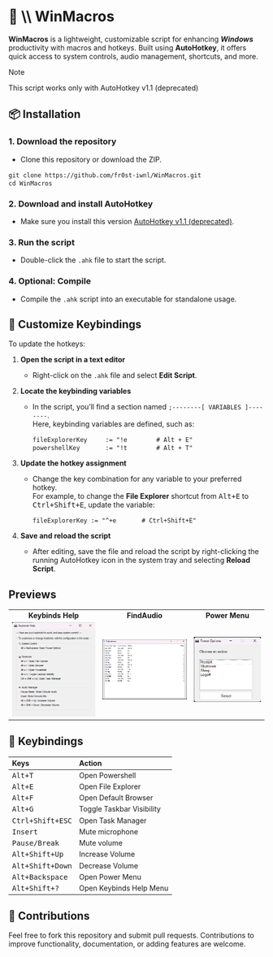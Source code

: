 # 🧩 \\\ WinMacros
**WinMacros** is a lightweight, customizable script for enhancing ***Windows*** productivity with macros and hotkeys. Built using **AutoHotkey**, it offers quick access to system controls, audio management, shortcuts, and more.

> [!NOTE]
> This script works only with AutoHotkey v1.1 (deprecated)

## 📦 Installation 

### 1. Download the repository
- Clone this repository or download the ZIP.
```
git clone https://github.com/fr0st-iwnl/WinMacros.git
cd WinMacros
```
### 2.  Download and install AutoHotkey
- Make sure you install this version [AutoHotkey v1.1 (deprecated)](https://autohotkey.com/).

### 3. Run the script
- Double-click the `.ahk` file to start the script.

### 4. **Optional: Compile**
- Compile the `.ahk` script into an executable for standalone usage.

## 🔑 Customize Keybindings

To update the hotkeys:

1. **Open the script in a text editor**  
   - Right-click on the `.ahk` file and select **Edit Script**.

2. **Locate the keybinding variables**  
   - In the script, you’ll find a section named `;--------[ VARIABLES ]--------`.  
   Here, keybinding variables are defined, such as:

     ```ahk
     fileExplorerKey     := "!e        # Alt + E"
     powershellKey       := "!t        # Alt + T"
     ```

3. **Update the hotkey assignment**  
   - Change the key combination for any variable to your preferred hotkey.  
     For example, to change the **File Explorer** shortcut from <kbd>Alt+E</kbd> to <kbd>Ctrl+Shift+E</kbd>, update the variable:
     
     ```ahk
     fileExplorerKey := "^+e       # Ctrl+Shift+E"
     ```

4. **Save and reload the script**  
   - After editing, save the file and reload the script by right-clicking the running AutoHotkey icon in the system tray and selecting **Reload Script**.

## Previews

<div align="left"> <table> <tr> <td align="center"><b>Keybinds Help</b></td> <td align="center"><b>FindAudio</b></td> <td align="center"><b>Power Menu</b></td> </tr> <tr> <td><img src="https://raw.githubusercontent.com/fr0st-iwnl/WinMacros/refs/heads/master/Assets/keybindshelp.png" alt="Keybinds Help" style="width:300px;"/></td> <td><img src="https://raw.githubusercontent.com/fr0st-iwnl/WinMacros/refs/heads/master/Assets/findaudiopreview.png" alt="FindAudio" style="width:300px;"/></td> <td><img src="https://raw.githubusercontent.com/fr0st-iwnl/WinMacros/refs/heads/master/Assets/powermenu.png" alt="Power Menu"/></td> </tr> </table> </div>



## 🎹 Keybindings

<div align="left">

| Keys | Action |
| :--- | :--- |
| <kbd>Alt+T</kbd> | Open Powershell |
| <kbd>Alt+E</kbd> | Open File Explorer |
| <kbd>Alt+F</kbd> | Open Default Browser |
| <kbd>Alt+G</kbd> | Toggle Taskbar Visibility |
| <kbd>Ctrl+Shift+ESC</kbd> | Open Task Manager |
| <kbd>Insert</kbd> | Mute microphone |
| <kbd>Pause/Break</kbd> | Mute volume  |
| <kbd>Alt+Shift+Up</kbd> | Increase Volume  |
| <kbd>Alt+Shift+Down</kbd> | Decrease Volume  |
| <kbd>Alt+Backspace</kbd> | Open Power Menu  |
| <kbd>Alt+Shift+?</kbd> | Open Keybinds Help Menu  |

</div>


## 🤝 Contributions 

Feel free to fork this repository and submit pull requests. Contributions to improve functionality, documentation, or adding features are welcome.
